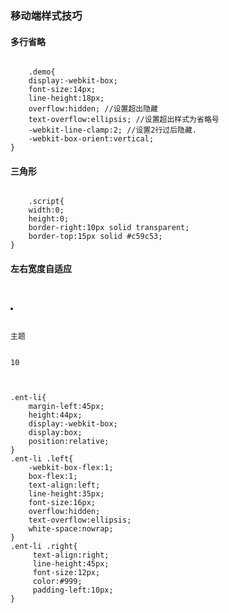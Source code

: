 <h3>移动端样式技巧</h3>

<h4>多行省略</h4>
<code>
	.demo{
	display:-webkit-box;
	font-size:14px;
	line-height:18px;
	overflow:hidden; //设置超出隐藏
	text-overflow:ellipsis; //设置超出样式为省略号
	-webkit-line-clamp:2; //设置2行过后隐藏.
	-webkit-box-orient:vertical;
}
</code>

<h4>三角形</h4>
<code>
	.script{
	width:0;
	height:0;
	border-right:10px solid transparent;
	border-top:15px solid #c59c53;
}
</code>

<h4>左右宽度自适应</h4>
<code>
	<li class="ent-li">
		<img src="img/1.png" alt="">
		<div class="left">主题</div>
		<div class="right">10</div>
	</li>
.ent-li{
	margin-left:45px;
	height:44px;
	display:-webkit-box;
	display:box;
	position:relative;
}
.ent-li .left{
	-webkit-box-flex:1;
	box-flex:1;
	text-align:left;
	line-height:35px;
	font-size:16px;
	overflow:hidden;
	text-overflow:ellipsis;
	white-space:nowrap;
}
.ent-li .right{
	 text-align:right;
	 line-height:45px;
	 font-size:12px;
	 color:#999;
	 padding-left:10px;
}
</code>